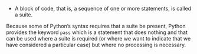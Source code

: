 - A block of code, that is, a sequence of one or more statements, is called a suite.

Because some of Python’s syntax requires that a suite be present, Python provides the keyword `pass` which is a statement that does nothing and that can be used where a suite is required (or where we want to indicate that we have considered a particular case) but where no processing is necessary.

